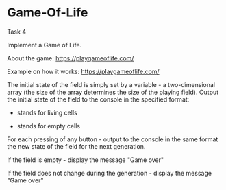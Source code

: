 # Game-Of-Life

Task 4

Implement a Game of Life. 

About the game:
https://playgameoflife.com/

Example on how it works:
https://playgameoflife.com/

The initial state of the field is simply set by a variable - a two-dimensional array (the size of the array determines the size of the playing field).
Output the initial state of the field to the console in the specified format:

+ stands for living cells
- stands for empty cells

For each pressing of any button - output to the console in the same format the new state of the field for the next generation.

If the field is empty - display the message "Game over"

If the field does not change during the generation - display the message "Game over"
